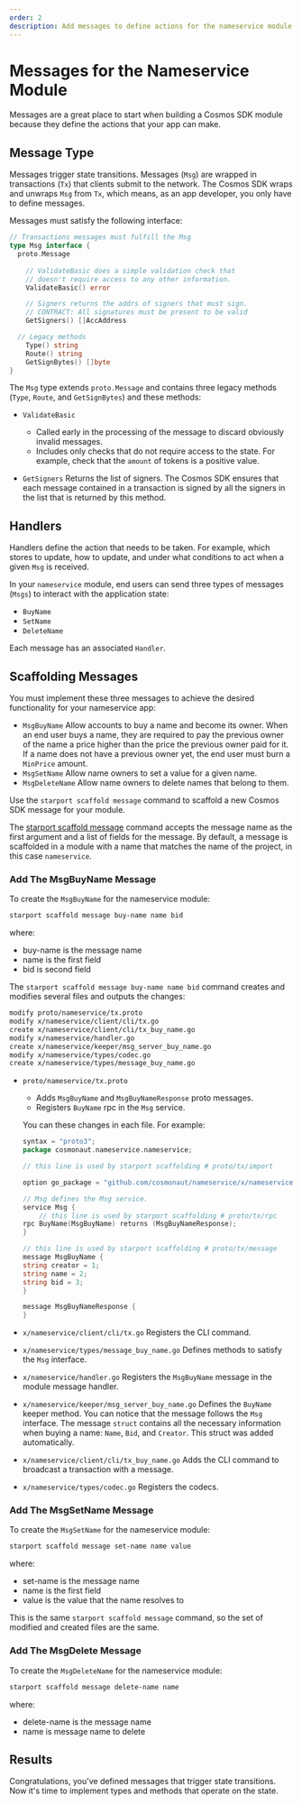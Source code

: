 ```yaml
---
order: 2
description: Add messages to define actions for the nameservice module. 
---
```


# Messages for the Nameservice Module

Messages are a great place to start when building a Cosmos SDK module because they define the actions that your app can make.

## Message Type

Messages trigger state transitions. Messages (`Msg`) are wrapped in transactions (`Tx`) that clients submit to the network. The Cosmos SDK wraps and unwraps `Msg` from `Tx`, which means, as an app developer, you only have to define messages. 

Messages must satisfy the following interface:

```go
// Transactions messages must fulfill the Msg
type Msg interface {
  proto.Message
  
	// ValidateBasic does a simple validation check that
	// doesn't require access to any other information.
	ValidateBasic() error

	// Signers returns the addrs of signers that must sign.
	// CONTRACT: All signatures must be present to be valid
	GetSigners() []AccAddress

  // Legacy methods
	Type() string
	Route() string
	GetSignBytes() []byte
}
```

The `Msg` type extends `proto.Message` and contains three legacy methods (`Type`, `Route`, and `GetSignBytes`) and these methods:

- `ValidateBasic` 
	- Called early in the processing of the message to discard obviously invalid messages. 
	- Includes only checks that do not require access to the state. For example, check that the `amount` of tokens is a positive value.

- `GetSigners` 
	Returns the list of signers. The Cosmos SDK ensures that each message contained in a transaction is signed by all the signers in the list that is returned by this method.

## Handlers

Handlers define the action that needs to be taken. For example, which stores to update, how to update, and under what conditions to act when a given `Msg` is received.

In your `nameservice` module, end users can send three types of messages (`Msgs`) to interact with the application state:

- `BuyName` 
- `SetName`
- `DeleteName`

Each message has an associated `Handler`.

## Scaffolding Messages

You must implement these three messages to achieve the desired functionality for your nameservice app:

- `MsgBuyName`
	Allow accounts to buy a name and become its owner. When an end user buys a name, they are required to pay the previous owner of the name a price higher than the price the previous owner paid for it. If a name does not have a previous owner yet, the end user must burn a `MinPrice` amount.
- `MsgSetName`
	Allow name owners to set a value for a given name.
- `MsgDeleteName`
	Allow name owners to delete names that belong to them.

Use the `starport scaffold message` command to scaffold a new Cosmos SDK message for your module. 

The [starport scaffold message](https://docs.starport.network/cli/#starport-scaffold-message) command accepts the message name as the first argument and a list of fields for the message. By default, a message is scaffolded in a module with a name that matches the name of the project, in this case `nameservice`. 

### Add The MsgBuyName Message

To create the `MsgBuyName` for the nameservice module:

```bash
starport scaffold message buy-name name bid
```

where:

- buy-name is the message name
- name is the first field <!-- name of what? -->
- bid is second field <!-- the price of the bid for a name? let's say a bit more here, what else can we say here? I wish our CLI reference had examples -->

The `starport scaffold message buy-name name bid` command creates and modifies several files and outputs the changes:

```bash
modify proto/nameservice/tx.proto
modify x/nameservice/client/cli/tx.go
create x/nameservice/client/cli/tx_buy_name.go
modify x/nameservice/handler.go
create x/nameservice/keeper/msg_server_buy_name.go
modify x/nameservice/types/codec.go
create x/nameservice/types/message_buy_name.go
```

- `proto/nameservice/tx.proto`
    - Adds `MsgBuyName` and `MsgBuyNameResponse` proto messages.
    - Registers `BuyName` rpc in the `Msg` service.

    You can these changes in each file. For example:
    ```go
    syntax = "proto3";
    package cosmonaut.nameservice.nameservice;

    // this line is used by starport scaffolding # proto/tx/import

    option go_package = "github.com/cosmonaut/nameservice/x/nameservice/types";

    // Msg defines the Msg service.
    service Msg {
    	// this line is used by starport scaffolding # proto/tx/rpc
    rpc BuyName(MsgBuyName) returns (MsgBuyNameResponse);
    }

    // this line is used by starport scaffolding # proto/tx/message
    message MsgBuyName {
    string creator = 1;
    string name = 2;
    string bid = 3;
    }

    message MsgBuyNameResponse {
    }
    ```
- `x/nameservice/client/cli/tx.go`
	Registers the CLI command.

- `x/nameservice/types/message_buy_name.go`
    Defines methods to satisfy the `Msg` interface.

- `x/nameservice/handler.go`
    Registers the `MsgBuyName` message in the module message handler.

- `x/nameservice/keeper/msg_server_buy_name.go`
	Defines the `BuyName` keeper method. You can notice that the message follows the `Msg` interface. The message `struct` contains all the necessary information when buying a name: `Name`, `Bid`, and `Creator`. This struct was added automatically.

- `x/nameservice/client/cli/tx_buy_name.go`
  	Adds the CLI command to broadcast a transaction with a message. 

- `x/nameservice/types/codec.go`
	Registers the codecs.



### Add The MsgSetName Message

To create the `MsgSetName` for the nameservice module:


```bash
starport scaffold message set-name name value
```

where:

- set-name is the message name
- name is the first field <!-- name of what? -->
- value is the value that the name resolves to


This is the same `starport scaffold message` command, so the set of modified and created files are the same. 

### Add The MsgDelete Message

To create the `MsgDeleteName` for the nameservice module:


```bash
starport scaffold message delete-name name
```

where:

- delete-name is the message name
- name is message name to delete

## Results

Congratulations, you've defined messages that trigger state transitions. Now it's time to implement types and methods that operate on the state.
